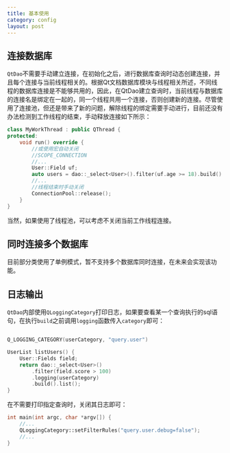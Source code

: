 ```yaml
---
title: 基本使用
category: config
layout: post
---
```


连接数据库
-------------

`QtDao`不需要手动建立连接，在初始化之后，进行数据库查询时动态创建连接，并且每个连接与当前线程相关的。根据Qt文档数据库模块与线程相关所述，不同线程的数据库连接是不能够共用的，因此，在QtDao建立查询时，当前线程与数据库的连接名是绑定在一起的，同一个线程共用一个连接，否则创建新的连接。尽管使用了连接池，但还是带来了新的问题，解除线程的绑定需要手动进行，目前还没有办法检测到工作线程的结束，手动释放连接如下所示：
```cpp
class MyWorkThread : public QThread {
protected:
    void run() override {
        //或使用宏自动关闭
        //SCOPE_CONNECTION
        //...
        User::Field uf;
        auto users = dao::_select<User>().filter(uf.age >= 18).build().list();
        //...
        //线程结束时手动关闭
        ConnectionPool::release();
    }
}
```
当然，如果使用了线程池，可以考虑不关闭当前工作线程连接。

同时连接多个数据库
-------------

目前部分类使用了单例模式，暂不支持多个数据库同时连接，在未来会实现该功能。

日志输出
-------------

`QtDao`内部使用`QLoggingCategory`打印日志，如果要查看某一个查询执行的sql语句，在执行`build`之前调用`logging`函数传入`category`即可：

```cpp

Q_LOGGING_CATEGORY(userCategory, "query.user")

UserList listUsers() {
    User::Fields field;
    return dao::_select<User>()
        .filter(field.score > 100)
        .logging(userCategory)
        .build().list();
}
```

在不需要打印指定查询时，关闭其日志即可：

```cpp
int main(int argc, char *argv[]) {
    //...
    QLoggingCategory::setFilterRules("query.user.debug=false");
    //...
}
```